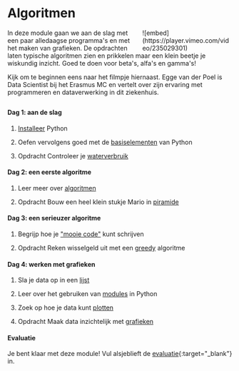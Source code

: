 # Algoritmen

<div style="width: 40%; float:right; margin-left: 2em;">
![embed](https://player.vimeo.com/video/235029301)
</div>

In deze module gaan we aan de slag met een paar alledaagse programma's en met het maken van grafieken. De opdrachten laten typische algoritmen zien en prikkelen maar een klein beetje je wiskundig inzicht. Goed te doen voor beta's, alfa's en gamma's!

Kijk om te beginnen eens naar het filmpje hiernaast. Egge van der Poel is Data Scientist bij het Erasmus MC en vertelt over zijn ervaring met programmeren en dataverwerking in dit ziekenhuis.

<p style="margin-top:2em;"></p>

#### Dag 1: aan de slag

1. [Installeer](/naslag/installatie) Python

2. Oefen vervolgens goed met de [basiselementen](/python/basiselementen) van Python

3. <span class="label label-primary">Opdracht</span> Controleer je [waterverbruik](/algoritmen/water)

#### Dag 2: een eerste algoritme

1. Leer meer over [algoritmen](/python/algoritmen)

2. <span class="label label-primary">Opdracht</span> Bouw een heel klein stukje Mario in [piramide](/algoritmen/piramide)

#### Dag 3: een serieuzer algoritme

1. Begrijp hoe je ["mooie code"](/naslag/stijlgids) kunt schrijven

2. <span class="label label-primary">Opdracht</span> Reken wisselgeld uit met een [greedy](/algoritmen/greedy) algoritme

#### Dag 4: werken met grafieken

1. Sla je data op in een [lijst](/python/lijsten)

2. Leer over het gebruiken van [modules](/python/modules) in Python

3. Zoek op hoe je data kunt [plotten](/technieken/plot)

4. <span class="label label-primary">Opdracht</span> Maak data inzichtelijk met [grafieken](/algoritmen/grafieken)

#### Evaluatie

Je bent klaar met deze module! Vul alsjeblieft de [evaluatie](https://goo.gl/forms/OND0S4NQSsPeCkbv1){:target="_blank"} in.
